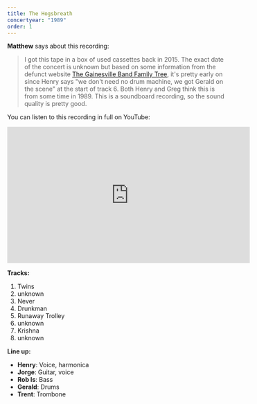 ```yaml
---
title: The Hogsbreath
concertyear: "1989"
order: 1
---
```

**Matthew** says about this recording:

> I got this tape in a box of used cassettes back in 2015. The exact date of the concert is unknown but based on some information from the defunct website [The Gainesville Band Family Tree](https://web.archive.org/web/20050312212145/http://www.gainesvillebandfamilytree.com/article.php?TYPE=band&ID=537), it's pretty early on since Henry says "we don't need no drum machine, we got Gerald on the scene" at the start of track 6. Both Henry and Greg think this is from some time in 1989. This is a soundboard recording, so the sound quality is pretty good.

You can listen to this recording in full on YouTube:

<div style="text-align: center;">
<iframe width="560" height="315" src="https://www.youtube.com/embed/KsSK72H171M?si=-q_5j-2xn9oyTYIu" title="YouTube video player" frameborder="0" allow="accelerometer; autoplay; clipboard-write; encrypted-media; gyroscope; picture-in-picture; web-share" allowfullscreen></iframe>
</div>

**Tracks:**

1. Twins
2. unknown
3. Never
4. Drunkman
5. Runaway Trolley
6. unknown
7. Krishna
8. unknown

**Line up:**

- **Henry**: Voice, harmonica
- **Jorge**: Guitar, voice
- **Rob Is**: Bass
- **Gerald**: Drums
- **Trent**: Trombone